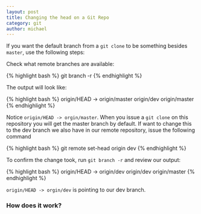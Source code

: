```yaml
---
layout: post
title: Changing the head on a Git Repo
category: git
author: michael
---
```


If you want the default branch from a `git clone` to be something besides `master`, use the following steps:

Check what remote branches are available: 

{% highlight bash %}
git branch -r
{% endhighlight %}

The output will look like:

{% highlight bash %}
origin/HEAD -> origin/master
origin/dev
origin/master
{% endhighlight %}

Notice `origin/HEAD -> orgin/master`.  When you issue a `git clone` on this repository you will get the master branch by default.  If want to change this to the dev branch we also have in our remote repository, issue the following command

{% highlight bash %}
git remote set-head origin dev
{% endhighlight %}

To confirm the change took, run `git branch -r` and review our output:

{% highlight bash %}
origin/HEAD -> origin/dev
origin/dev
origin/master
{% endhighlight %}

`origin/HEAD -> orgin/dev` is pointing to our dev branch.

### How does it work?